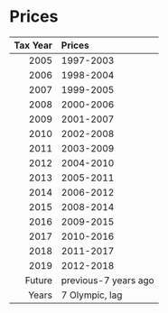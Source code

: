 # Prices


| Tax Year|Prices    |
|--------:|:---------|
|     2005|1997-2003 |
|     2006|1998-2004 |
|     2007|1999-2005 |
|     2008|2000-2006 |
|     2009|2001-2007 |
|     2010|2002-2008 |
|     2011|2003-2009 |
|     2012|2004-2010 |
|     2013|2005-2011 |
|     2014|2006-2012 |
|     2015|2008-2014 |
|     2016|2009-2015 |
|     2017|2010-2016 |
|     2018|2011-2017 |
|     2019|2012-2018 |
|   Future|previous-7 years ago |
|    Years|7 Olympic, lag |
